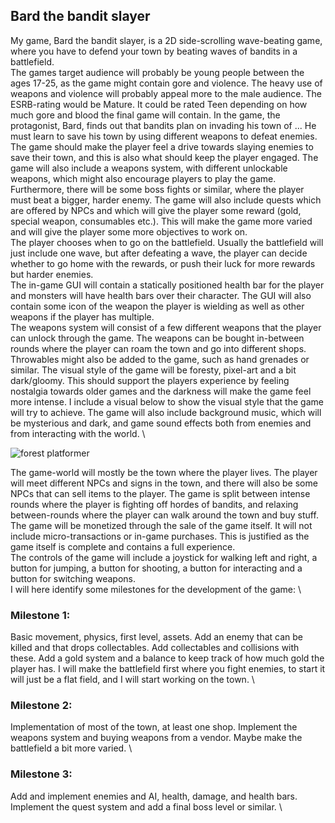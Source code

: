## Bard the bandit slayer
My game, Bard the bandit slayer, is a 2D side-scrolling wave-beating game, where you have to defend your town by beating waves of bandits in a battlefield.  
The games target audience will probably be young people between the ages 17-25, as the game might contain gore and violence. The heavy use of weapons and violence will probably appeal more to the male audience. The ESRB-rating would be Mature. It could be rated Teen depending on how much gore and blood the final game will contain. 
In the game, the protagonist, Bard, finds out that bandits plan on invading his town of ... He must learn to save his town by using different weapons to defeat enemies. The game should make the player feel a drive towards slaying enemies to save their town, and this is also what should keep the player engaged. The game will also include a weapons system, with different unlockable weapons, which might also encourage players to play the game. Furthermore, there will be some boss fights or similar, where the player must beat a bigger, harder enemy. The game will also include quests which are offered by NPCs and which will give the player some reward (gold, special weapon, consumables etc.). This will make the game more varied and will give the player some more objectives to work on. \
The player chooses when to go on the battlefield. Usually the battlefield will just include one wave, but after defeating a wave, the player can decide whether to go home with the rewards, or push their luck for more rewards but harder enemies. \
The in-game GUI will contain a statically positioned health bar for the player and monsters will have health bars over their character. The GUI will also contain some icon of the weapon the player is wielding as well as other weapons if the player has multiple. \
The weapons system will consist of a few different weapons that the player can unlock through the game. The weapons can be bought in-between rounds where the player can roam the town and go into different shops. Throwables might also be added to the game, such as hand grenades or similar.
The visual style of the game will be foresty, pixel-art and a bit dark/gloomy. This should support the players experience by feeling nostalgia towards older games and the darkness will make the game feel more intense. I include a visual below to show the visual style that the game will try to achieve. The game will also include background music, which will be mysterious and dark, and game sound effects both from enemies and from interacting with the world. \

![forest platformer](https://www.google.com/url?sa=i&url=https%3A%2F%2Fwww.behance.net%2Fgallery%2F40510523%2FGame-Environments&psig=AOvVaw06sK5Xp0ET13mirI3sbUdD&ust=1710234184204000&source=images&cd=vfe&opi=89978449&ved=0CBIQjRxqFwoTCIiS1__s64QDFQAAAAAdAAAAABAE)

The game-world will mostly be the town where the player lives. The player will meet different NPCs and signs in the town, and there will also be some NPCs that can sell items to the player. The game is split between intense rounds where the player is fighting off hordes of bandits, and relaxing between-rounds where the player can walk around the town and buy stuff. \
The game will be monetized through the sale of the game itself. It will not include micro-transactions or in-game purchases. This is justified as the game itself is complete and contains a full experience. \
The controls of the game will include a joystick for walking left and right, a button for jumping, a button for shooting, a button for interacting and a button for switching weapons. \
I will here identify some milestones for the development of the game: \
### Milestone 1: 
Basic movement, physics, first level, assets. Add an enemy that can be killed and that drops collectables. Add collectables and collisions with these. Add a gold system and a balance to keep track of how much gold the player has. I will make the battlefield first where you fight enemies, to start it will just be a flat field, and I will start working on the town. \
### Milestone 2: 
Implementation of most of the town, at least one shop. Implement the weapons system and buying weapons from a vendor. Maybe make the battlefield a bit more varied. \
### Milestone 3: 
Add and implement enemies and AI, health, damage, and health bars. Implement the quest system and add a final boss level or similar. \


